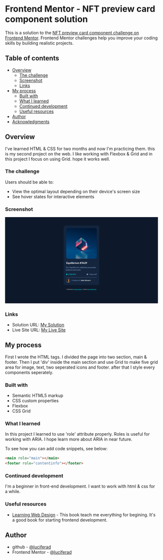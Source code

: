 # Frontend Mentor - NFT preview card component solution

This is a solution to the [NFT preview card component challenge on Frontend Mentor](https://www.frontendmentor.io/challenges/nft-preview-card-component-SbdUL_w0U). Frontend Mentor challenges help you improve your coding skills by building realistic projects. 

## Table of contents

- [Overview](#overview)
  - [The challenge](#the-challenge)
  - [Screenshot](#screenshot)
  - [Links](#links)
- [My process](#my-process)
  - [Built with](#built-with)
  - [What I learned](#what-i-learned)
  - [Continued development](#continued-development)
  - [Useful resources](#useful-resources)
- [Author](#author)
- [Acknowledgments](#acknowledgments)


## Overview

I've learned HTML & CSS for two months and now I'm practicing them. this is my second project on the web. I like working with Flexbox & Grid and in this project I focus on using Grid. hope it works well.

### The challenge

Users should be able to:

- View the optimal layout depending on their device's screen size
- See hover states for interactive elements

### Screenshot

![](design/desktop_nft.png)

### Links

- Solution URL: [My Solution](https://github.com/luciferad/nft-preview-card-component-main)
- Live Site URL: [My Live Site](https://luciferad.github.io/nft-preview-card-component-main/)

## My process

First I wrote the HTML tags. I divided the page into two section, main & footer. Then I put 'div' inside the main section and use Grid to make five grid area for image, text, two seperated icons and footer. after that I style every components seperately.

### Built with

- Semantic HTML5 markup
- CSS custom properties
- Flexbox
- CSS Grid

### What I learned

In this project I learned to use 'role' attribute properly. Roles is useful for working with ARIA. I hope learn more about ARIA in near future.

To see how you can add code snippets, see below:

```html
<main role="main"></main>
<footer role="contentinfo"></footer>
```

### Continued development

I'm a beginner in front-end development. I want to work with html & css for a while.

### Useful resources

- [Learning Web Design](https://www.amazon.com/Learning-Web-Design-Beginners-JavaScript/dp/1491960205) - This book teach me everything for begining. It's a good book for starting frontend development.

## Author

- github - [@luciferad](https://github.com/luciferad/)
- Frontend Mentor - [@luciferad](https://www.frontendmentor.io/profile/luciferad)